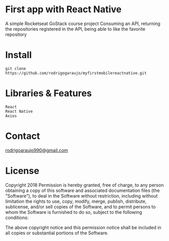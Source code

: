 # First app with React Native

A simple Rocketseat GoStack course project
Consuming an API, returning the repositories registered in the API, being able to like the favorite repository

# Install
    git clone https://github.com/rodrigogaraujo/myfirstmobilereactnative.git

# Libraries & Features
    React
    React Native
    Axios

# Contact
rodrigoaraujo990@gmail.com

# License
Copyright 2018 Permission is hereby granted, free of charge, to any person obtaining a copy of this software and associated documentation files (the "Software"), to deal in the Software without restriction, including without limitation the rights to use, copy, modify, merge, publish, distribute, sublicense, and/or sell copies of the Software, and to permit persons to whom the Software is furnished to do so, subject to the following conditions:

The above copyright notice and this permission notice shall be included in all copies or substantial portions of the Software.
